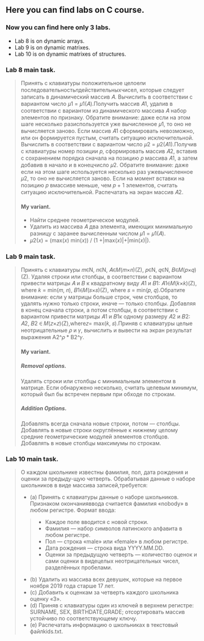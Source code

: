 ## Here you can find labs on C course.
### Now you can find here only 3 labs.
- Lab 8 is on dynamic arrays.
- Lab 9 is on dynamic matrixes.
- Lab 10 is on dynamic matrixes of structures.

### Lab 8 main task.
> Принять с клавиатуры положительное целое𝑛и последовательность𝑛действительныхчисел, которые следует записать в динамический массив 𝐴. Вычислить в соответствии с вариантом число 𝜇1 = 𝜇1(𝐴).Получить массив 𝐴1, удалив в соответствии с вариантом из динамического массива 𝐴 набор элементов по признаку. Обратите внимание: даже если на этом шаге несколько разиспользуется уже вычисленное 𝜇1, то оно не вычисляется заново. Если массив 𝐴1 сформировать невозможно, или он формируется пустым, считать ситуацию исключительной. Вычислить в соответствии с вариантом число 𝜇2 = 𝜇2(𝐴1).Получив с клавиатуры номер позиции 𝑝, сформировать массив 𝐴2, вставив с сохранением порядка сначала на позицию 𝑝 массива 𝐴1, а затем добавив в начало и в конецчисло 𝜇2. Обратите внимание: даже если на этом шаге используется несколько раз ужевычисленное 𝜇2, то оно не вычисляется заново. Если на момент вставки на позицию 𝑝 вмассиве меньше, чем 𝑝 + 1 элементов, считать ситуацию исключительной. Распечатать на экран массив 𝐴2.
> #### My variant.
> - Найти среднее геометрическое модулей.
> - Удалить из массива 𝐴 два элемента, имеющих минимальную разницу с заранее вычисленным числом 𝜇1 = 𝜇1(𝐴).
> - 𝜇2(𝑥) = (max(𝑥) min(𝑥)) / (1 +|max(𝑥)|+|min(𝑥)|).

### Lab 9 main task.
> Принять с клавиатуры 𝑚∈N, 𝑛∈N, 𝐴∈𝑀(𝑚×𝑛)(Z), 𝑝∈N, 𝑞∈N, 𝐵∈𝑀(𝑝×𝑞)(Z). Удаляя строки или столбцы, в соответствии с вариантом привести матрицы 𝐴 и 𝐵 к квадратному виду 𝐴1 и 𝐵1: 𝐴1∈𝑀(𝑘×𝑘)(Z), where 𝑘 = min(𝑚, 𝑛), 𝐵1∈𝑀(𝑠×𝑠)(Z), where 𝑠 = min(𝑝, 𝑞).Обратите внимание: если у матрицы больше строк, чем столбцов, то удалять нужно только строки, иначе — только столбцы. Добавляя в конец сначала строки, а потом столбцы, в соответствии с вариантом привести матрицы 𝐴1 и 𝐵1к одному размеру 𝐴2 и 𝐵2: 𝐴2, 𝐵2 ∈ 𝑀(𝑧×𝑧)(Z),where𝑧= max(𝑘, 𝑠).Приняв с клавиатуры целые неотрицательные 𝜌 и 𝛾, вычислить и вывести на экран результат выражения A2^𝜌 * B2^𝛾.
> #### My variant.
> ##### Removal options.
> Удалять строки или столбцы с минимальным элементом в матрице. Если обнаружено несколько, считать целевым минимум, который был бы встречен первым при обходе по строкам.
> ##### Addition Options.
> Добавлять всегда сначала новые строки, потом — столбцы. Добавлять в новые строки округлённые к нижнему целому средние геометрические модулей элементов столбцов. Добавлять в новые столбцы максимумы по строкам.

### Lab 10 main task.
> О каждом школьнике известны фамилия, пол, дата рождения и оценки за предыду-щую четверть. Обрабатывая данные о наборе школьников в виде массива записей,требуется:
> - (a) Принять с клавиатуры данные о наборе школьников. Признаком окончанияввода считается фамилия «nobody» в любом регистре. Формат ввода: 
>> - Каждое поле вводится с новой строки.
>> - Фамилия — набор символов латинского алфавита в любом регистре.
>> - Пол — строка «male» или «female» в любом регистре.
>> - Дата рождения — строка вида YYYY.MM.DD.
>> - Оценки за предыдущую четверть — количество оценок и сами оценки в видецелых неотрицательных чисел, разделённых пробелами.
> - (b) Удалить из массива всех девушек, которые на первое ноября 2019 года старше 17 лет.
> - (c) Добавить к оценкам за четверть каждого школьника оценку «3».
> - (d) Приняв с клавиатуры один из ключей в верхнем регистре: SURNAME, SEX, BIRTHDATE,GRADE; отсортировать массив устойчиво по соответствующему ключу.
> - (e) Распечатать информацию о школьниках в текстовый файлkids.txt.